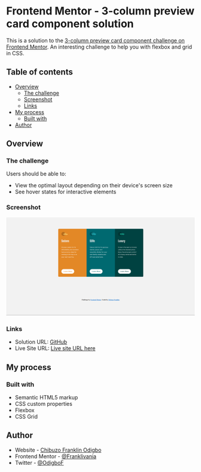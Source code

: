 # Frontend Mentor - 3-column preview card component solution

This is a solution to the [3-column preview card component challenge on Frontend Mentor](https://www.frontendmentor.io/challenges/3column-preview-card-component-pH92eAR2-). An interesting challenge to help you with flexbox and grid in CSS.

## Table of contents

- [Overview](#overview)
  - [The challenge](#the-challenge)
  - [Screenshot](#screenshot)
  - [Links](#links)
- [My process](#my-process)
  - [Built with](#built-with)
- [Author](#author)

## Overview

### The challenge

Users should be able to:

- View the optimal layout depending on their device's screen size
- See hover states for interactive elements

### Screenshot

![](./screenshot.png)


### Links

- Solution URL: [GitHub](https://github.com/Franklivania/frontend-mentor/tree/master/3-column-preview-card-component)
- Live Site URL: [Live site URL here](https://fantastic-gnome-e83201.netlify.app/)

## My process

### Built with

- Semantic HTML5 markup
- CSS custom properties
- Flexbox
- CSS Grid

## Author

- Website - [Chibuzo Franklin Odigbo](https://www.linkedin.com/in/franklin-odigbo/)
- Frontend Mentor - [@Franklivania](https://www.frontendmentor.io/profile/franklivania)
- Twitter - [@OdigboF](https://www.twitter.com/OdigboF)